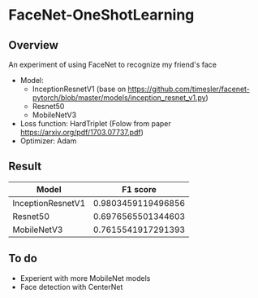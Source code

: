 # FaceNet-OneShotLearning
## Overview  
An experiment of using FaceNet to recognize my friend's face  
* Model:  
  * InceptionResnetV1 (base on https://github.com/timesler/facenet-pytorch/blob/master/models/inception_resnet_v1.py)  
  * Resnet50  
  * MobileNetV3  
* Loss function: HardTriplet (Folow from paper https://arxiv.org/pdf/1703.07737.pdf)  
* Optimizer: Adam  
## Result  
Model | F1 score  
------- | -------
InceptionResnetV1 | 0.9803459119496856  
Resnet50 | 0.6976565501344603  
MobileNetV3 | 0.7615541917291393  
## To do  
* Experient with more MobileNet models  
* Face detection with CenterNet  
